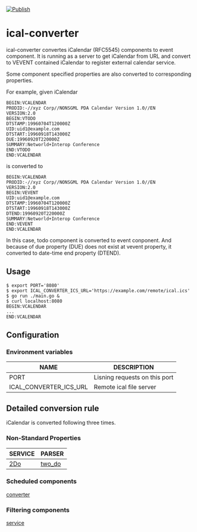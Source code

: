 [![Publish](https://github.com/gidoichi/ical-converter/actions/workflows/publish.yml/badge.svg)](https://hub.docker.com/repository/docker/gidoichi/ical-converter/general)

# ical-converter

ical-converter convertes iCalendar (RFC5545) components to event component. It is running as a server to get iCalendar from URL and convert to VEVENT contained iCalendar to register external calendar service.

Some component specified properties are also converted to corresponding properties.

For example, given iCalendar
```
BEGIN:VCALENDAR
PRODID:-//xyz Corp//NONSGML PDA Calendar Version 1.0//EN
VERSION:2.0
BEGIN:VTODO
DTSTAMP:19960704T120000Z
UID:uid1@example.com
DTSTART:19960918T143000Z
DUE:19960920T220000Z
SUMMARY:Networld+Interop Conference
END:VTODO
END:VCALENDAR
```

is converted to
```
BEGIN:VCALENDAR
PRODID:-//xyz Corp//NONSGML PDA Calendar Version 1.0//EN
VERSION:2.0
BEGIN:VEVENT
UID:uid1@example.com
DTSTAMP:19960704T120000Z
DTSTART:19960918T143000Z
DTEND:19960920T220000Z
SUMMARY:Networld+Interop Conference
END:VEVENT
END:VCALENDAR
```

In this case, todo component is converted to event conponent. And because of due property (DUE) does not exist at vevent property, it converted to date-time end property (DTEND).

## Usage

```console
$ export PORT='8080'
$ export ICAL_CONVERTER_ICS_URL='https://example.com/remote/ical.ics'
$ go run ./main.go &
$ curl localhost:8080
BEGIN:VCALENDAR
...
END:VCALENDAR
```

## Configuration
### Environment variables
| NAME                   | DESCRIPTION                   |
|------------------------|-------------------------------|
| PORT                   | Lisning requests on this port |
| ICAL_CONVERTER_ICS_URL | Remote ical file server       |

## Detailed conversion rule
iCalendar is converted following three times.

### Non-Standard Properties
| SERVICE                        | PARSER                           |
|--------------------------------|----------------------------------|
| [2Do](https://www.2doapp.com/) | [two_do](/infrastructure/two_do) |

### Scheduled components
[converter](/usecase/converter.go)

### Filtering components
[service](/application/service.go)
